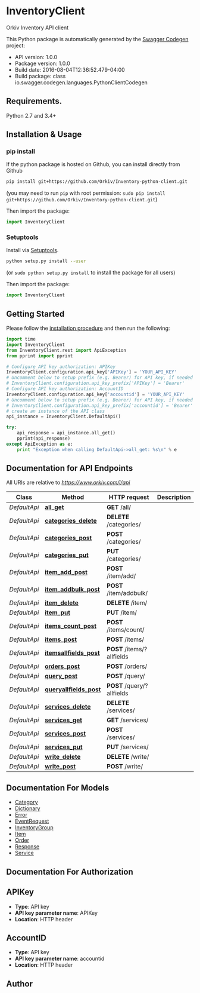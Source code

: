 # InventoryClient
Orkiv Inventory API client 

This Python package is automatically generated by the [Swagger Codegen](https://github.com/swagger-api/swagger-codegen) project:

- API version: 1.0.0
- Package version: 1.0.0
- Build date: 2016-08-04T12:36:52.479-04:00
- Build package: class io.swagger.codegen.languages.PythonClientCodegen

## Requirements.

Python 2.7 and 3.4+

## Installation & Usage
### pip install

If the python package is hosted on Github, you can install directly from Github

```sh
pip install git+https://github.com/Orkiv/Inventory-python-client.git
```
(you may need to run `pip` with root permission: `sudo pip install git+https://github.com/Orkiv/Inventory-python-client.git`)

Then import the package:
```python
import InventoryClient 
```

### Setuptools

Install via [Setuptools](http://pypi.python.org/pypi/setuptools).

```sh
python setup.py install --user
```
(or `sudo python setup.py install` to install the package for all users)

Then import the package:
```python
import InventoryClient
```

## Getting Started

Please follow the [installation procedure](#installation--usage) and then run the following:

```python
import time
import InventoryClient
from InventoryClient.rest import ApiException
from pprint import pprint

# Configure API key authorization: APIKey
InventoryClient.configuration.api_key['APIKey'] = 'YOUR_API_KEY'
# Uncomment below to setup prefix (e.g. Bearer) for API key, if needed
# InventoryClient.configuration.api_key_prefix['APIKey'] = 'Bearer'
# Configure API key authorization: AccountID
InventoryClient.configuration.api_key['accountid'] = 'YOUR_API_KEY'
# Uncomment below to setup prefix (e.g. Bearer) for API key, if needed
# InventoryClient.configuration.api_key_prefix['accountid'] = 'Bearer'
# create an instance of the API class
api_instance = InventoryClient.DefaultApi()

try:
    api_response = api_instance.all_get()
    pprint(api_response)
except ApiException as e:
    print "Exception when calling DefaultApi->all_get: %s\n" % e

```

## Documentation for API Endpoints

All URIs are relative to *https://www.orkiv.com/i/api*

Class | Method | HTTP request | Description
------------ | ------------- | ------------- | -------------
*DefaultApi* | [**all_get**](docs/DefaultApi.md#all_get) | **GET** /all/ | 
*DefaultApi* | [**categories_delete**](docs/DefaultApi.md#categories_delete) | **DELETE** /categories/ | 
*DefaultApi* | [**categories_post**](docs/DefaultApi.md#categories_post) | **POST** /categories/ | 
*DefaultApi* | [**categories_put**](docs/DefaultApi.md#categories_put) | **PUT** /categories/ | 
*DefaultApi* | [**item_add_post**](docs/DefaultApi.md#item_add_post) | **POST** /item/add/ | 
*DefaultApi* | [**item_addbulk_post**](docs/DefaultApi.md#item_addbulk_post) | **POST** /item/addbulk/ | 
*DefaultApi* | [**item_delete**](docs/DefaultApi.md#item_delete) | **DELETE** /item/ | 
*DefaultApi* | [**item_put**](docs/DefaultApi.md#item_put) | **PUT** /item/ | 
*DefaultApi* | [**items_count_post**](docs/DefaultApi.md#items_count_post) | **POST** /items/count/ | 
*DefaultApi* | [**items_post**](docs/DefaultApi.md#items_post) | **POST** /items/ | 
*DefaultApi* | [**itemsallfields_post**](docs/DefaultApi.md#itemsallfields_post) | **POST** /items/?allfields | 
*DefaultApi* | [**orders_post**](docs/DefaultApi.md#orders_post) | **POST** /orders/ | 
*DefaultApi* | [**query_post**](docs/DefaultApi.md#query_post) | **POST** /query/ | 
*DefaultApi* | [**queryallfields_post**](docs/DefaultApi.md#queryallfields_post) | **POST** /query/?allfields | 
*DefaultApi* | [**services_delete**](docs/DefaultApi.md#services_delete) | **DELETE** /services/ | 
*DefaultApi* | [**services_get**](docs/DefaultApi.md#services_get) | **GET** /services/ | 
*DefaultApi* | [**services_post**](docs/DefaultApi.md#services_post) | **POST** /services/ | 
*DefaultApi* | [**services_put**](docs/DefaultApi.md#services_put) | **PUT** /services/ | 
*DefaultApi* | [**write_delete**](docs/DefaultApi.md#write_delete) | **DELETE** /write/ | 
*DefaultApi* | [**write_post**](docs/DefaultApi.md#write_post) | **POST** /write/ | 


## Documentation For Models

 - [Category](docs/Category.md)
 - [Dictionary](docs/Dictionary.md)
 - [Error](docs/Error.md)
 - [EventRequest](docs/EventRequest.md)
 - [InventoryGroup](docs/InventoryGroup.md)
 - [Item](docs/Item.md)
 - [Order](docs/Order.md)
 - [Response](docs/Response.md)
 - [Service](docs/Service.md)


## Documentation For Authorization


## APIKey

- **Type**: API key
- **API key parameter name**: APIKey
- **Location**: HTTP header

## AccountID

- **Type**: API key
- **API key parameter name**: accountid
- **Location**: HTTP header


## Author



